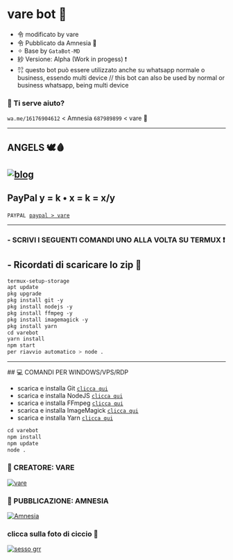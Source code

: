 # vare bot 🥀
- 令 modificato by vare 
- 令 Pubblicato da Amnesia 🍭
- ✧ Base by `GataBot-MD`
- 紗 Versione: Alpha (Work in progess) ❗
- ㌌ questo bot può essere utilizzato anche su whatsapp normale o business, essendo multi device //
             this bot can also be used by normal or business whatsapp, being multi device

### 💫 Ti serve aiuto? 

`wa.me/16176904612` < Amnesia
`687989899` < vare 💫

 -----  

## ANGELS 🕊️🩸  

[![blog](https://img.shields.io/badge/gruppo/angels-25D366?style=for-the-badge&logo=whatsapp&logoColor=white  
 )](https://chat.whatsapp.com/KdJNn1xjtQK6At66FAsz6o) 
 ----- 
## PayPal y = k • x = k = x/y
 
```PAYPAL```  [`paypal > vare`](https://paypal.me/realvare) 
 
------------------ 
  
### - SCRIVI I SEGUENTI COMANDI UNO ALLA VOLTA SU TERMUX ❗
## - Ricordati di scaricare lo zip 💖

 ```bash 
 termux-setup-storage 
 apt update  
 pkg upgrade  
 pkg install git -y 
 pkg install nodejs -y 
 pkg install ffmpeg -y 
 pkg install imagemagick -y 
 pkg install yarn 
 cd varebot
 yarn install  
 npm start
 per riavvio automatico > node .
 ``` 
 ---- 
 ## 💻 COMANDI PER WINDOWS/VPS/RDP
  
 - scarica e installa Git [`clicca qui`](https://git-scm.com/downloads) 
 - scarica e installa NodeJS [`clicca qui`](https://nodejs.org/en/download) 
 - scarica e installa FFmpeg [`clicca qui`](https://ffmpeg.org/download.html)
 - scarica e installa ImageMagick [`clicca qui`](https://imagemagick.org/script/download.php) 
 - scarica e installa Yarn [`clicca qui`](https://classic.yarnpkg.com/en/docs/install#windows-stable) 
  
 ```bash 
 cd varebot
 npm install 
 npm update 
 node . 
 ``` 
 
### 🌟 CREATORE: VARE


[![vare](https://github.com/realvare.png?size=100)](https://github.com/realvare) 

### 🍭 PUBBLICAZIONE: AMNESIA



[![Amnesia](https://github.com/AmnesiaReal.png?size=95)](https://github.com/AmnesiaReal) 



### clicca sulla foto di ciccio 💖


[![sesso grr](https://img.youtube.com/vi/L17ZAD2iHjo/0.jpg)](https://www.youtube.com/watch?v=dQw4w9WgXcQ)
